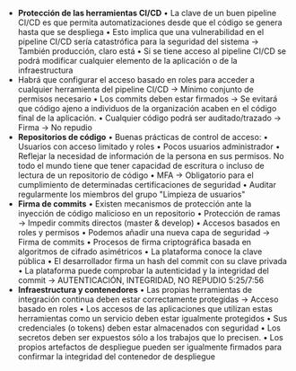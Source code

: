 - **Protección de las herramientas CI/CD**
  • La clave de un buen pipeline CI/CD es que permita automatizaciones desde que el código se genera hasta que se despliega
  • Esto implica que una vulnerabilidad en el pipeline CI/CD sería catastrófica para la seguridad del sistema → También producción, claro está
  • Si se tiene acceso al pipeline CI/CD se podrá modificar cualquier elemento de la aplicación o de la infraestructura
- Habrá que configurar el acceso basado en roles para acceder a cualquier herramienta del pipeline CI/CD → Mínimo conjunto de permisos necesario
  • Los commits deben estar firmados → Se evitará que código ajeno a individuos de la organización acaben en el código final de la aplicación.
  • Cualquier código podrá ser auditado/trazado → Firma → No repudio
- **Repositorios de código**
  • Buenas prácticas de control de acceso:
  • Usuarios con acceso limitado y roles
  • Pocos usuarios administrador
  • Reflejar la necesidad de información de la persona en sus
  permisos. No todo el mundo tiene que tener capacidad de
  escritura o incluso de lectura de un repositorio de código
  • MFA → Obligatorio para el cumplimiento de determinadas
  certificaciones de seguridad
  • Auditar regularmente los miembros del grupo "Limpieza de
  usuarios"
- **Firma de commits**
  • Existen mecanismos de protección ante la inyección de código malicioso
  en un repositorio
  • Protección de ramas → Impedir commits directos (master & develop)
  • Accesos basados en roles y permisos
  • Podemos añadir una nueva capa de seguridad → Firma de commits
  • Procesos de firma criptográfica basada en algoritmos de cifrado
  asimétricos
  • La plataforma conoce la clave pública
  • El desarrollador firma un hash del commit con su clave privada
  • La plataforma puede comprobar la autenticidad y la integridad del
  commit → AUTENTICACIÓN, INTEGRIDAD, NO REPUDIO
  5:25/7:56
- **Infraestructura y contenedores**
  • Las propias herramientas de integración continua deben estar
  correctamente protegidas → Acceso basado en roles
  • Los accesos de las aplicaciones que utilizan estas herramientas como un
  servicio deben estar igualmente protegidos
  • Sus credenciales (o tokens) deben estar almacenados con seguridad
  • Los secretos deben ser expuestos sólo a los trabajos que lo precisen.
  • Los propios artefactos de despliegue pueden ser igualmente firmados
  para confirmar la integridad del contenedor de despliegue